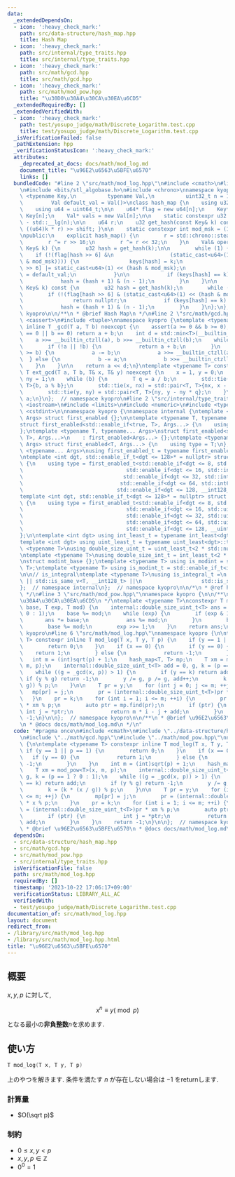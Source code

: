 ```yaml
---
data:
  _extendedDependsOn:
  - icon: ':heavy_check_mark:'
    path: src/data-structure/hash_map.hpp
    title: Hash Map
  - icon: ':heavy_check_mark:'
    path: src/internal/type_traits.hpp
    title: src/internal/type_traits.hpp
  - icon: ':heavy_check_mark:'
    path: src/math/gcd.hpp
    title: src/math/gcd.hpp
  - icon: ':heavy_check_mark:'
    path: src/math/mod_pow.hpp
    title: "\u30D0\u30A4\u30CA\u30EA\u6CD5"
  _extendedRequiredBy: []
  _extendedVerifiedWith:
  - icon: ':heavy_check_mark:'
    path: test/yosupo_judge/math/Discrete_Logarithm.test.cpp
    title: test/yosupo_judge/math/Discrete_Logarithm.test.cpp
  _isVerificationFailed: false
  _pathExtension: hpp
  _verificationStatusIcon: ':heavy_check_mark:'
  attributes:
    _deprecated_at_docs: docs/math/mod_log.md
    document_title: "\u96E2\u6563\u5BFE\u6570"
    links: []
  bundledCode: "#line 2 \"src/math/mod_log.hpp\"\n#include <cmath>\n#line 2 \"src/data-structure/hash_map.hpp\"\
    \n#include <bits/stl_algobase.h>\n#include <chrono>\nnamespace kyopro {\ntemplate\
    \ <typename Key,\n          typename Val,\n          uint32_t n = 1 << 20,\n \
    \         Val default_val = Val()>\nclass hash_map {\n    using u32 = uint32_t;\n\
    \    using u64 = uint64_t;\n\n    u64* flag = new u64[n];\n    Key* keys = new\
    \ Key[n];\n    Val* vals = new Val[n];\n\n    static constexpr u32 shift = 64\
    \ - std::__lg(n);\n\n    u64 r;\n    u32 get_hash(const Key& k) const { return\
    \ ((u64)k * r) >> shift; }\n\n    static constexpr int mod_msk = (1 << 6) - 1;\n\
    \npublic:\n    explicit hash_map() {\n        r = std::chrono::steady_clock::now().time_since_epoch().count();\n\
    \        r ^= r >> 16;\n        r ^= r << 32;\n    }\n    Val& operator[](const\
    \ Key& k) {\n        u32 hash = get_hash(k);\n\n        while (1) {\n        \
    \    if (!(flag[hash >> 6] &\n                  (static_cast<u64>(1) << (hash\
    \ & mod_msk)))) {\n                keys[hash] = k;\n                flag[hash\
    \ >> 6] |= static_cast<u64>(1) << (hash & mod_msk);\n                return vals[hash]\
    \ = default_val;\n            }\n\n            if (keys[hash] == k) return vals[hash];\n\
    \            hash = (hash + 1) & (n - 1);\n        }\n    }\n\n    Val* find(const\
    \ Key& k) const {\n        u32 hash = get_hash(k);\n        while (1) {\n    \
    \        if (!(flag[hash >> 6] & (static_cast<u64>(1) << (hash & mod_msk))))\n\
    \                return nullptr;\n            if (keys[hash] == k) return &(vals[hash]);\n\
    \            hash = (hash + 1) & (n - 1);\n        }\n    }\n};\n};  // namespace\
    \ kyopro\n\n/**\n * @brief Hash Map\n */\n#line 2 \"src/math/gcd.hpp\"\n#include\
    \ <cassert>\n#include <tuple>\nnamespace kyopro {\ntemplate <typename T> constexpr\
    \ inline T _gcd(T a, T b) noexcept {\n    assert(a >= 0 && b >= 0);\n    if (a\
    \ == 0 || b == 0) return a + b;\n    int d = std::min<T>(__builtin_ctzll(a), __builtin_ctzll(b));\n\
    \    a >>= __builtin_ctzll(a), b >>= __builtin_ctzll(b);\n    while (a != b) {\n\
    \        if (!a || !b) {\n            return a + b;\n        }\n        if (a\
    \ >= b) {\n            a -= b;\n            a >>= __builtin_ctzll(a);\n      \
    \  } else {\n            b -= a;\n            b >>= __builtin_ctzll(b);\n    \
    \    }\n    }\n\n    return a << d;\n}\ntemplate <typename T> constexpr inline\
    \ T ext_gcd(T a, T b, T& x, T& y) noexcept {\n    x = 1, y = 0;\n    T nx = 0,\
    \ ny = 1;\n    while (b) {\n        T q = a / b;\n        std::tie(a, b) = std::pair<T,\
    \ T>{b, a % b};\n        std::tie(x, nx) = std::pair<T, T>{nx, x - nx * q};\n\
    \        std::tie(y, ny) = std::pair<T, T>{ny, y - ny * q};\n    }\n    return\
    \ a;\n}\n};  // namespace kyopro\n#line 2 \"src/internal/type_traits.hpp\"\n#include\
    \ <iostream>\n#include <limits>\n#include <numeric>\n#include <typeinfo>\n#include\
    \ <cstdint>\n\nnamespace kyopro {\nnamespace internal {\ntemplate <typename...\
    \ Args> struct first_enabled {};\n\ntemplate <typename T, typename... Args>\n\
    struct first_enabled<std::enable_if<true, T>, Args...> {\n    using type = T;\n\
    };\ntemplate <typename T, typename... Args>\nstruct first_enabled<std::enable_if<false,\
    \ T>, Args...>\n    : first_enabled<Args...> {};\ntemplate <typename T, typename...\
    \ Args> struct first_enabled<T, Args...> {\n    using type = T;\n};\n\ntemplate\
    \ <typename... Args>\nusing first_enabled_t = typename first_enabled<Args...>::type;\n\
    \ntemplate <int dgt, std::enable_if_t<dgt <= 128>* = nullptr> struct int_least\
    \ {\n    using type = first_enabled_t<std::enable_if<dgt <= 8, std::int8_t>,\n\
    \                                 std::enable_if<dgt <= 16, std::int16_t>,\n \
    \                                std::enable_if<dgt <= 32, std::int32_t>,\n  \
    \                               std::enable_if<dgt <= 64, std::int64_t>,\n   \
    \                              std::enable_if<dgt <= 128, __int128_t>>;\n};\n\n\
    template <int dgt, std::enable_if_t<dgt <= 128>* = nullptr> struct uint_least\
    \ {\n    using type = first_enabled_t<std::enable_if<dgt <= 8, std::uint8_t>,\n\
    \                                 std::enable_if<dgt <= 16, std::uint16_t>,\n\
    \                                 std::enable_if<dgt <= 32, std::uint32_t>,\n\
    \                                 std::enable_if<dgt <= 64, std::uint64_t>,\n\
    \                                 std::enable_if<dgt <= 128, __uint128_t>>;\n\
    };\n\ntemplate <int dgt> using int_least_t = typename int_least<dgt>::type;\n\
    template <int dgt> using uint_least_t = typename uint_least<dgt>::type;\n\ntemplate\
    \ <typename T>\nusing double_size_uint_t = uint_least_t<2 * std::numeric_limits<T>::digits>;\n\
    \ntemplate <typename T>\nusing double_size_int_t = int_least_t<2 * std::numeric_limits<T>::digits>;\n\
    \nstruct modint_base {};\ntemplate <typename T> using is_modint = std::is_base_of<modint_base,\
    \ T>;\ntemplate <typename T> using is_modint_t = std::enable_if_t<is_modint<T>::value>;\n\
    \n\n// is_integral\ntemplate <typename T>\nusing is_integral_t =\n    std::enable_if_t<std::is_integral_v<T>\
    \ || std::is_same_v<T, __int128_t> ||\n                   std::is_same_v<T, __uint128_t>>;\n\
    };  // namespace internal\n};  // namespace kyopro\n\n/*\n * @ref https://qiita.com/kazatsuyu/items/f8c3b304e7f8b35263d8\n\
    \ */\n#line 3 \"src/math/mod_pow.hpp\"\nnamespace kyopro {\n\n/**\n * @brief \u30D0\
    \u30A4\u30CA\u30EA\u6CD5\n */\ntemplate <typename T>\nconstexpr T mod_pow(internal::double_size_uint_t<T>\
    \ base, T exp, T mod) {\n    internal::double_size_uint_t<T> ans = (mod == 1 ?\
    \ 0 : 1);\n    base %= mod;\n    while (exp) {\n        if (exp & 1) {\n     \
    \       ans *= base;\n            ans %= mod;\n        }\n        base *= base;\n\
    \        base %= mod;\n        exp >>= 1;\n    }\n    return ans;\n}\n};  // namespace\
    \ kyopro\n#line 6 \"src/math/mod_log.hpp\"\nnamespace kyopro {\n\ntemplate <typename\
    \ T> constexpr inline T mod_log(T x, T y, T p) {\n    if (y == 1 || p == 1) {\n\
    \        return 0;\n    }\n    if (x == 0) {\n        if (y == 0) {\n        \
    \    return 1;\n        } else {\n            return -1;\n        }\n    }\n \
    \   int m = (int)sqrt(p) + 1;\n    hash_map<T, T> mp;\n    T xm = mod_pow<T>(x,\
    \ m, p);\n    internal::double_size_uint_t<T> add = 0, g, k = (p == 1 ? 0 : 1);\n\
    \    while ((g = _gcd(x, p)) > 1) {\n        if (y == k) return add;\n       \
    \ if (y % g) return -1;\n        y /= g, p /= g, add++;\n        k = (k * (x /\
    \ g)) % p;\n    }\n\n    T pr = y;\n    for (int j = 0; j <= m; ++j) {\n     \
    \   mp[pr] = j;\n        pr = (internal::double_size_uint_t<T>)pr * x % p;\n \
    \   }\n    pr = k;\n    for (int i = 1; i <= m; ++i) {\n        pr = (internal::double_size_uint_t<T>)pr\
    \ * xm % p;\n        auto ptr = mp.find(pr);\n        if (ptr) {\n           \
    \ int j = *ptr;\n            return m * i - j + add;\n        }\n    }\n    return\
    \ -1;\n}\n\n};  // namespace kyopro\n\n/**\n * @brief \u96E2\u6563\u5BFE\u6570\
    \n * @docs docs/math/mod_log.md\n */\n"
  code: "#pragma once\n#include <cmath>\n#include \"../data-structure/hash_map.hpp\"\
    \n#include \"../math/gcd.hpp\"\n#include \"../math/mod_pow.hpp\"\nnamespace kyopro\
    \ {\n\ntemplate <typename T> constexpr inline T mod_log(T x, T y, T p) {\n   \
    \ if (y == 1 || p == 1) {\n        return 0;\n    }\n    if (x == 0) {\n     \
    \   if (y == 0) {\n            return 1;\n        } else {\n            return\
    \ -1;\n        }\n    }\n    int m = (int)sqrt(p) + 1;\n    hash_map<T, T> mp;\n\
    \    T xm = mod_pow<T>(x, m, p);\n    internal::double_size_uint_t<T> add = 0,\
    \ g, k = (p == 1 ? 0 : 1);\n    while ((g = _gcd(x, p)) > 1) {\n        if (y\
    \ == k) return add;\n        if (y % g) return -1;\n        y /= g, p /= g, add++;\n\
    \        k = (k * (x / g)) % p;\n    }\n\n    T pr = y;\n    for (int j = 0; j\
    \ <= m; ++j) {\n        mp[pr] = j;\n        pr = (internal::double_size_uint_t<T>)pr\
    \ * x % p;\n    }\n    pr = k;\n    for (int i = 1; i <= m; ++i) {\n        pr\
    \ = (internal::double_size_uint_t<T>)pr * xm % p;\n        auto ptr = mp.find(pr);\n\
    \        if (ptr) {\n            int j = *ptr;\n            return m * i - j +\
    \ add;\n        }\n    }\n    return -1;\n}\n\n};  // namespace kyopro\n\n/**\n\
    \ * @brief \u96E2\u6563\u5BFE\u6570\n * @docs docs/math/mod_log.md\n */"
  dependsOn:
  - src/data-structure/hash_map.hpp
  - src/math/gcd.hpp
  - src/math/mod_pow.hpp
  - src/internal/type_traits.hpp
  isVerificationFile: false
  path: src/math/mod_log.hpp
  requiredBy: []
  timestamp: '2023-10-22 17:06:17+09:00'
  verificationStatus: LIBRARY_ALL_AC
  verifiedWith:
  - test/yosupo_judge/math/Discrete_Logarithm.test.cpp
documentation_of: src/math/mod_log.hpp
layout: document
redirect_from:
- /library/src/math/mod_log.hpp
- /library/src/math/mod_log.hpp.html
title: "\u96E2\u6563\u5BFE\u6570"
---
```

## 概要

$x,y,p$ に対して,

$$x^n \equiv y (\bmod p)$$

となる最小の**非負整数**$n$を求めます.

## 使い方

```cpp
T mod_log(T x, T y, T p)
```

上のやつを解きます. 条件を満たす $n$ が存在しない場合は $-1$ をreturnします.

### 計算量

- $O(\sqrt p)$

### 制約

- $0\leq x,y \lt p$
- $x,y,p\in\mathbb{Z}$
- $0^0=1$
